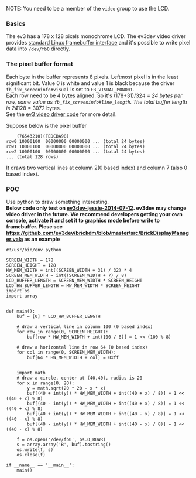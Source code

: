 NOTE: You need to be a member of the ```video``` group to use the LCD.

### Basics
The ev3 has a 178 x 128 pixels monochrome LCD. The ev3dev video driver provides [standard Linux framebuffer interface](https://www.kernel.org/doc/Documentation/fb/api.txt) and it's possible to write pixel data into ```/dev/fb0``` directly.

### The pixel buffer format

Each byte in the buffer represents 8 pixels. Leftmost pixel is in the least significant bit. Value 0 is white and value 1 is black because the driver ```fb_fix_screeninfo#visual``` is set to ```FB_VISUAL_MONO01```.  
Each row need to be 4 bytes aligned. So it's (178+31)/32*4 = 24 bytes per row, same value as ```fb_fix_screeninfo#line_length```. The total buffer length is 24*128 = 3072 bytes.  
See the [ev3 video driver code](https://github.com/ev3dev/ev3dev-kernel/blob/ev3dev-jessie/drivers/video/st7586fb.c) for more detail.

Suppose below is the pixel buffer
```
    (76543210)(FEDCBA98)
row0 10000100  00000000 00000000 ... (total 24 bytes)
row1 10000100  00000000 00000000 ... (total 24 bytes)
row2 10000100  00000000 00000000 ... (total 24 bytes)
... (total 128 rows)
```
It draws two vertical lines at column 2(0 based index) and column 7 (also 0 based index).

### POC
Use python to draw something interesting.  
**Below code only test on [ev3dev-jessie-2014-07-12](https://github.com/ev3dev/ev3dev/releases/tag/ev3dev-jessie-2014-07-12). ev3dev may change video driver in the future. We recommend developers getting your own console, activate it and set it to graphics mode before write to framebuffer. Plese see https://github.com/ev3dev/brickdm/blob/master/src/BrickDisplayManager.vala as an example**
```
#!/usr/bin/env python

SCREEN_WIDTH = 178
SCREEN_HEIGHT = 128
HW_MEM_WIDTH = int((SCREEN_WIDTH + 31) / 32) * 4
SCREEN_MEM_WIDTH = int((SCREEN_WIDTH + 7) / 8)
LCD_BUFFER_LENGTH = SCREEN_MEM_WIDTH * SCREEN_HEIGHT
LCD_HW_BUFFER_LENGTH = HW_MEM_WIDTH * SCREEN_HEIGHT
import os
import array


def main():
    buf = [0] * LCD_HW_BUFFER_LENGTH

    # draw a vertical line in column 100 (0 based index)
    for row in range(0, SCREEN_HEIGHT):
        buf[row * HW_MEM_WIDTH + int(100 / 8)] = 1 << (100 % 8)

    # draw a horizontal line in row 64 (0 based index)
    for col in range(0, SCREEN_MEM_WIDTH):
        buf[64 * HW_MEM_WIDTH + col] = 0xff


    import math
    # draw a circle, center at (40,40), radius is 20
    for x in range(0, 20):
        y = math.sqrt(20 * 20 - x * x)
        buf[(40 + int(y)) * HW_MEM_WIDTH + int((40 + x) / 8)] = 1 << ((40 + x) % 8)
        buf[(40 - int(y)) * HW_MEM_WIDTH + int((40 + x) / 8)] = 1 << ((40 + x) % 8)
        buf[(40 + int(y)) * HW_MEM_WIDTH + int((40 - x) / 8)] = 1 << ((40 - x) % 8)
        buf[(40 - int(y)) * HW_MEM_WIDTH + int((40 - x) / 8)] = 1 << ((40 - x) % 8)

    f = os.open('/dev/fb0', os.O_RDWR)
    s = array.array('B', buf).tostring()
    os.write(f, s)
    os.close(f)

if __name__ == '__main__':
    main()
```

